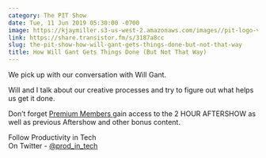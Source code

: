 ```yaml
---
category: The PIT Show
date: Tue, 11 Jun 2019 05:30:00 -0700
image: https://kjaymiller.s3-us-west-2.amazonaws.com/images//pit-logo-v5.jpg
link: https://share.transistor.fm/s/3187a8cc
slug: the-pit-show-how-will-gant-gets-things-done-but-not-that-way
title: How Will Gant Gets Things Done (But Not That Way)
---
```


<p>We pick up with our conversation with Will Gant. </p><p>Will and I talk about our creative processes and try to figure out what helps us get it done. </p><p>Don’t forget <a href="https://productivityintech.com/memberships">Premium Members </a>gain access to the 2 HOUR AFTERSHOW as well as previous Aftershow and other bonus content. </p><p>Follow Productivity in Tech<br />On Twitter - <a href="https://twitter.com/prod_in_tech">@prod_in_tech</a></p>
